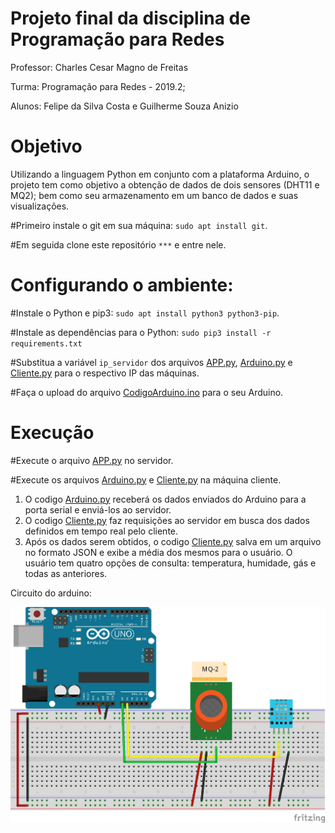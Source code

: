 # Projeto final da disciplina de Programação para Redes

Professor: Charles Cesar Magno de Freitas

Turma: Programação para Redes - 2019.2;

Alunos: Felipe da Silva Costa e Guilherme Souza Anizio

# Objetivo

Utilizando a linguagem Python em conjunto com a plataforma Arduino, o projeto tem como objetivo a obtenção de dados de dois sensores (DHT11 e MQ2);
bem como seu armazenamento em um banco de dados e suas visualizações.

#Primeiro instale o git em sua máquina: ```sudo apt install git```.

#Em seguida clone este repositório ```***``` e entre nele.

# Configurando o ambiente:
  #Instale o Python e pip3: ```sudo apt install python3 python3-pip```.
  
  #Instale as dependências para o Python: ```sudo pip3 install -r requirements.txt ```
  
  #Substitua a variável ```ip_servidor``` dos arquivos [APP.py](Codigos/APP.py), [Arduino.py](Codigos/Arduino.py) e [Cliente.py](Codigos/Cliente.py) para o respectivo IP das máquinas.
  
  #Faça o upload do arquivo [CodigoArduino.ino](Arduino/CodigoArduino.ino) para o seu Arduino.

# Execução

  #Execute o arquivo [APP.py](Codigos/APP.py) no servidor.
  
  #Execute os arquivos [Arduino.py](Codigos/Arduino.py) e [Cliente.py](Codigos/Cliente.py) na máquina cliente.


  1) O codigo [Arduino.py](Codigo/Arduino.py) receberá os dados enviados do Arduino para a porta serial e enviá-los ao servidor.
  2) O codigo [Cliente.py](Codigo/Cliente.py) faz requisições ao servidor em busca dos dados definidos em tempo real pelo cliente.
  3) Após os dados serem obtidos, o codigo [Cliente.py](Codigos/Cliente.py) salva em um arquivo no formato JSON e exibe a média     dos mesmos para o usuário. O usuário tem quatro opções de consulta: temperatura, humidade, gás e todas as anteriores.
  
  Circuito do arduino:
  
  <p align="center">
    <img src="IMG/Circuito.png" alt="imagem do circuito arduino">
</p>
